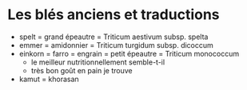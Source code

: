 # Les blés anciens et traductions 

- spelt = grand épeautre = Triticum aestivum subsp. spelta
- emmer = amidonnier = Triticum turgidum subsp. dicoccum
- einkorn = farro = engrain = petit épeautre = Triticum monococcum
    - le meilleur nutritionnellement semble-t-il
    - très bon goût en pain je trouve 
- kamut = khorasan
